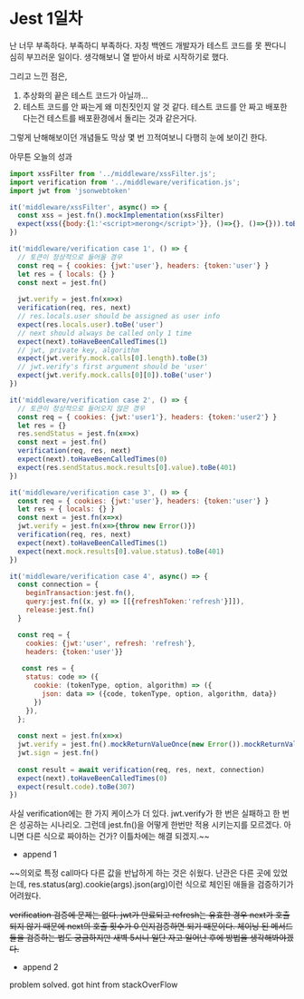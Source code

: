 # Jest 1일차
난 너무 부족하다. 부족하디 부족하다. 자칭 백엔드 개발자가 테스트 코드를 못 짠다니 심히 부끄러운 일이다.
생각해보니 열 받아서 바로 시작하기로 했다.

그리고 느낀 점은,

1. 추상화의 끝은 테스트 코드가 아닐까...  
2. 테스트 코드를 안 짜는게 왜 미친짓인지 알 것 같다. 테스트 코드를 안 짜고 배포한다는건 테스트를 배포환경에서 돌리는 것과 같은거다.

그렇게 난해해보이던 개념들도 막상 몇 번 끄적여보니 다행히 눈에 보이긴 한다.

아무튼 오늘의 성과
```javascript
import xssFilter from '../middleware/xssFilter.js';
import verification from '../middleware/verification.js';
import jwt from 'jsonwebtoken'

it('middleware/xssFilter', async() => {
  const xss = jest.fn().mockImplementation(xssFilter)
  expect(xss({body:{1:'<script>merong</script>'}}, ()=>{}, ()=>{})).toBeTruthy()
})

it('middleware/verification case 1', () => {
  // 토큰이 정상적으로 들어올 경우
  const req = { cookies: {jwt:'user'}, headers: {token:'user'} }
  let res = { locals: {} }
  const next = jest.fn()
  
  jwt.verify = jest.fn(x=>x)
  verification(req, res, next)
  // res.locals.user should be assigned as user info
  expect(res.locals.user).toBe('user')
  // next should always be called only 1 time
  expect(next).toHaveBeenCalledTimes(1)
  // jwt, private key, algorithm
  expect(jwt.verify.mock.calls[0].length).toBe(3)
  // jwt.verify's first argument should be 'user'
  expect(jwt.verify.mock.calls[0][0]).toBe('user')
})

it('middleware/verification case 2', () => {
  // 토큰이 정상적으로 들어오지 않은 경우
  const req = { cookies: {jwt:'user1'}, headers: {token:'user2'} }
  let res = {}
  res.sendStatus = jest.fn(x=>x)
  const next = jest.fn()
  verification(req, res, next)
  expect(next).toHaveBeenCalledTimes(0)
  expect(res.sendStatus.mock.results[0].value).toBe(401)
})

it('middleware/verification case 3', () => {
  const req = { cookies: {jwt:'user'}, headers: {token:'user'} }
  let res = { locals: {} }
  const next = jest.fn(x=>x)
  jwt.verify = jest.fn(x=>{throw new Error()})
  verification(req, res, next)
  expect(next).toHaveBeenCalledTimes(1)
  expect(next.mock.results[0].value.status).toBe(401)
})

it('middleware/verification case 4', async() => {
  const connection = {
    beginTransaction:jest.fn(),
    query:jest.fn((x, y) => [[{refreshToken:'refresh'}]]),
    release:jest.fn()
  }

  const req = { 
    cookies: {jwt:'user', refresh: 'refresh'}, 
    headers: {token:'user'}}
  
   const res = {
    status: code => ({
      cookie: (tokenType, option, algorithm) => ({
        json: data => ({code, tokenType, option, algorithm, data})
      })
    }),
  };
  
  const next = jest.fn(x=>x)
  jwt.verify = jest.fn().mockReturnValueOnce(new Error()).mockReturnValue(1)
  jwt.sign = jest.fn()
  
  const result = await verification(req, res, next, connection)
  expect(next).toHaveBeenCalledTimes(0)
  expect(result.code).toBe(307)
})
```

사실 verification에는 한 가지 케이스가 더 있다. jwt.verify가 한 번은 실패하고 한 번은 성공하는 시나리오. 그런데 jest.fn()을 어떻게 한번만 적용 시키는지를 모르겠다.
아니면 다른 식으로 짜야하는 건가? 이틀차에는 해결 되겠지.~~

* append 1

~~의외로 특정 call마다 다른 값을 반납하게 하는 것은 쉬웠다.
난관은 다른 곳에 있었는데, res.status(arg).cookie(args).json(arg)이런 식으로 체인된 애들을 검증하기가 어려웠다.

~~verification 검증에 문제는 없다. jwt가 만료되고 refresh는 유효한 경우 next가 호출되지 않기 때문에 next의 호출 횟수가 0 인지검증하면 되기 때문이다.
체이닝 된 메서드들을 검증하는 법도 궁금하지만 새벽 5시니 일단 자고 일어난 후에 방법을 생각해봐야겠다.~~

* append 2

problem solved. got hint from stackOverFlow
